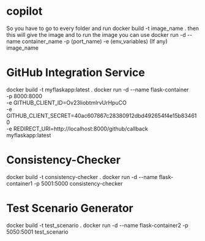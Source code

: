 # copilot

So you have to go to every folder and run docker build -t image_name .
then this will give the image and to run the image you can use docker run -d --name container_name -p (port_name) -e (env_variables) (If any) image_name 


# GitHub Integration Service
docker build -t myflaskapp:latest .
docker run -d --name flask-container \
  -p 8000:8000 \
  -e GITHUB_CLIENT_ID=Ov23liobtmlrvUrHpuCO \
  -e GITHUB_CLIENT_SECRET=40ac607867c28380912dbd492654f4e15b834610 \
  -e REDIRECT_URI=http://localhost:8000/github/callback \
  myflaskapp:latest

# Consistency-Checker
docker build -t consistency-checker .
docker run -d --name flask-container1 -p 5001:5000 consistency-checker

# Test Scenario Generator

docker build -t test_scenario .
docker run -d --name flask-container2 -p 5050:5001 test_scenario